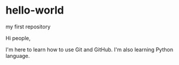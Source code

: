 # hello-world
my first repository

Hi people,

I'm here to learn how to use Git and GitHub.
I'm also learning Python language.

